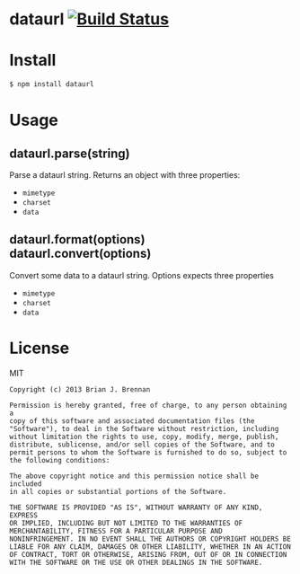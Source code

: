 # dataurl [![Build Status](https://secure.travis-ci.org/brianloveswords/dataurl)](http://travis-ci.org/brianloveswords/dataurl)

# Install
```bash
$ npm install dataurl
```

# Usage

## dataurl.parse(string)
Parse a dataurl string. Returns an object with three properties:

* `mimetype` <String> 
* `charset` <String>
* `data` <Buffer>

## dataurl.format(options)<br>dataurl.convert(options)
Convert some data to a dataurl string. Options expects three properties

* `mimetype` <String> 
* `charset` <String>
* `data` <Buffer>

# License

MIT

```
Copyright (c) 2013 Brian J. Brennan

Permission is hereby granted, free of charge, to any person obtaining a
copy of this software and associated documentation files (the
"Software"), to deal in the Software without restriction, including
without limitation the rights to use, copy, modify, merge, publish,
distribute, sublicense, and/or sell copies of the Software, and to
permit persons to whom the Software is furnished to do so, subject to
the following conditions:

The above copyright notice and this permission notice shall be included
in all copies or substantial portions of the Software.

THE SOFTWARE IS PROVIDED "AS IS", WITHOUT WARRANTY OF ANY KIND, EXPRESS
OR IMPLIED, INCLUDING BUT NOT LIMITED TO THE WARRANTIES OF
MERCHANTABILITY, FITNESS FOR A PARTICULAR PURPOSE AND
NONINFRINGEMENT. IN NO EVENT SHALL THE AUTHORS OR COPYRIGHT HOLDERS BE
LIABLE FOR ANY CLAIM, DAMAGES OR OTHER LIABILITY, WHETHER IN AN ACTION
OF CONTRACT, TORT OR OTHERWISE, ARISING FROM, OUT OF OR IN CONNECTION
WITH THE SOFTWARE OR THE USE OR OTHER DEALINGS IN THE SOFTWARE.
```
